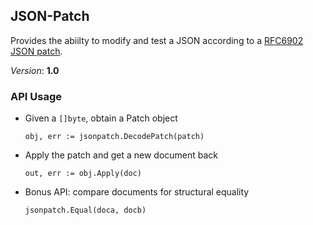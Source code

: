## JSON-Patch

Provides the abiilty to modify and test a JSON according to a
[RFC6902 JSON patch](http://tools.ietf.org/html/rfc6902).

*Version*: **1.0**


### API Usage

* Given a `[]byte`, obtain a Patch object

  `obj, err := jsonpatch.DecodePatch(patch)`

* Apply the patch and get a new document back

  `out, err := obj.Apply(doc)`

* Bonus API: compare documents for structural equality

  `jsonpatch.Equal(doca, docb)`

